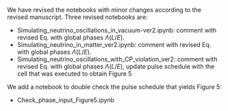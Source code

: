 We have revised the notebooks with minor changes according to the revised manuscript.
Three revised notebooks are:
- Simulating_neutrino_oscillations_in_vacuum-ver2.ipynb: comment with revised Eq. with global phases $\Lambda(L/E)$.
- Simulating_neutrino_in_matter_ver2.ipynb: comment with revised Eq. with global phases $\Lambda(L/E)$.
- Simulating_neutrino_oscillations_with_CP_violation_ver2: comment with revised Eq. with global phases $\Lambda(L/E)$, update pulse schedule with the cell that was executed to obtain Figure 5
  
We add a notebook to double check the pulse schedule that yields Figure 5:
- Check_phase_input_Figure5.ipynb
